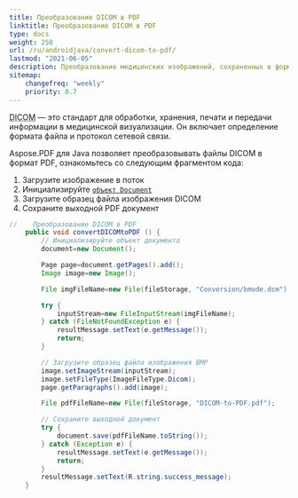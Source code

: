 ```yaml
---
title: Преобразование DICOM в PDF
linktitle: Преобразование DICOM в PDF
type: docs
weight: 250
url: /ru/androidjava/convert-dicom-to-pdf/
lastmod: "2021-06-05"
description: Преобразование медицинских изображений, сохраненных в формате DICOM, в PDF файл с использованием Aspose.PDF для Android через Java.
sitemap:
    changefreq: "weekly"
    priority: 0.7
---
```


<abbr title="Цифровая обработка и коммуникации в медицине">DICOM</abbr> — это стандарт для обработки, хранения, печати и передачи информации в медицинской визуализации. Он включает определение формата файла и протокол сетевой связи.

Aspose.PDF для Java позволяет преобразовывать файлы DICOM в формат PDF, ознакомьтесь со следующим фрагментом кода:

1. Загрузите изображение в поток
1. Инициализируйте [`объект Document`](https://reference.aspose.com/pdf/java/com.aspose.pdf/document)
1. Загрузите образец файла изображения DICOM
1. Сохраните выходной PDF документ

```java
//    Преобразование DICOM в PDF
    public void convertDICOMtoPDF () {
        // Инициализируйте объект документа
        document=new Document();

        Page page=document.getPages().add();
        Image image=new Image();

        File imgFileName=new File(fileStorage, "Conversion/bmode.dcm");

        try {
            inputStream=new FileInputStream(imgFileName);
        } catch (FileNotFoundException e) {
            resultMessage.setText(e.getMessage());
            return;
        }

        // Загрузите образец файла изображения BMP
        image.setImageStream(inputStream);
        image.setFileType(ImageFileType.Dicom);
        page.getParagraphs().add(image);

        File pdfFileName=new File(fileStorage, "DICOM-to-PDF.pdf");

        // Сохраните выходной документ
        try {
            document.save(pdfFileName.toString());
        } catch (Exception e) {
            resultMessage.setText(e.getMessage());
            return;
        }
        resultMessage.setText(R.string.success_message);
    }
```